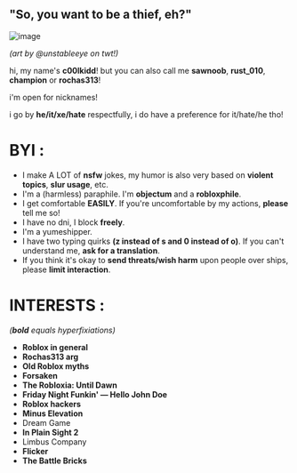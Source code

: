    ## "So, you want to be a thief, eh?"
   
![image](https://i.postimg.cc/T2tXygzW/20250303-170415.jpg)

*(art by @unstableeye on twt!)*

hi, my name's **c00lkidd**! but you can also call me **sawnoob**, **rust_010**, **champion** or **rochas313**!

i'm open for nicknames!

i go by **he/it/xe/hate** respectfully, i do have a preference for it/hate/he tho!

# BYI :

- I make A LOT of **nsfw** jokes, my humor is also very based on **violent topics**, **slur usage**, etc.
- I'm a (harmless) paraphile. I'm **objectum** and a **robloxphile**.
- I get comfortable **EASILY**. If you're uncomfortable by my actions, **please** tell me so!
- I have no dni, I block **freely**.
- I'm a yumeshipper.
- I have two typing quirks **(z instead of s and 0 instead of o)**. If you can't understand me, **ask for a translation**.
- If you think it's okay to **send threats/wish harm** upon people over ships, please **limit interaction**.

# INTERESTS :
*(***bold*** equals hyperfixiations)*

- **Roblox in general**
- **Rochas313 arg**
- **Old Roblox myths**
- **Forsaken**
- **The Robloxia: Until Dawn**
- **Friday Night Funkin' — Hello John Doe**
- **Roblox hackers**
- **Minus Elevation**
- Dream Game
- **In Plain Sight 2**
- Limbus Company
- **Flicker**
- **The Battle Bricks**
